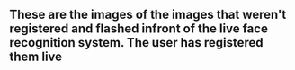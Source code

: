 ## These are the images of the images that weren't registered and flashed infront of the live face recognition system. The user has registered them live
